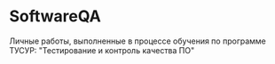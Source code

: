 # SoftwareQA
Личные работы, выполненные в процессе обучения по программе ТУСУР: "Тестирование и контроль качества ПО"
